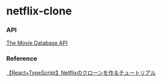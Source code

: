 # netflix-clone

### API
[The Movie Database API](https://developers.themoviedb.org/3/getting-started/introduction)

### Reference
[【React+TypeScript】Netflixのクローンを作るチュートリアル](https://zenn.dev/gunners6518/books/4c4672f32dd100)